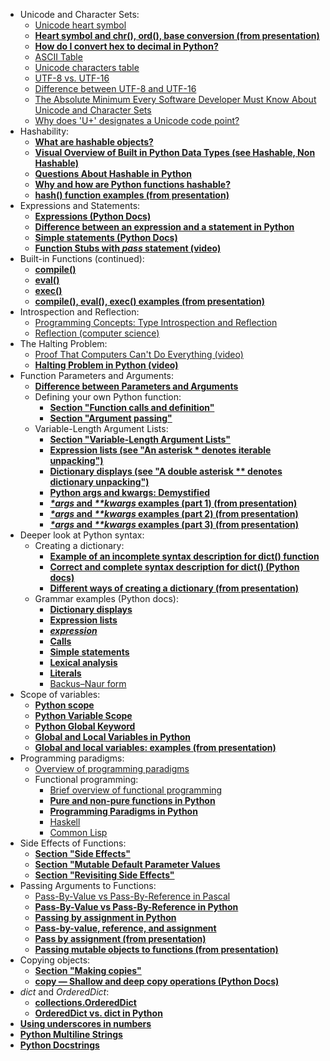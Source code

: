 * Unicode and Character Sets:
  * [Unicode heart symbol](https://symbl.cc/en/2665/)
  * [**Heart symbol and chr(), ord(), base conversion (from presentation)**](Files/L14_unicode_heart_and_base_conversion.py)
  * [**How do I convert hex to decimal in Python?**](https://stackoverflow.com/questions/9210525/how-do-i-convert-hex-to-decimal-in-python)
  * [ASCII Table](https://www.rapidtables.com/code/text/ascii-table.html)
  * [Unicode characters table](https://www.rapidtables.com/code/text/unicode-characters.html)
  * [UTF-8 vs. UTF-16](https://simplicable.com/IT/utf-8-vs-utf-16#:~:text=The%20Difference,16%2Dbits%20for%20every%20character.)
  * [Difference between UTF-8 and UTF-16](https://stackoverflow.com/questions/4655250/difference-between-utf-8-and-utf-16)
  * [The Absolute Minimum Every Software Developer Must Know About Unicode and Character Sets](https://www.joelonsoftware.com/2003/10/08/the-absolute-minimum-every-software-developer-absolutely-positively-must-know-about-unicode-and-character-sets-no-excuses/)
  * [Why does 'U+' designates a Unicode code point?](https://stackoverflow.com/questions/1273693/why-is-u-used-to-designate-a-unicode-code-point#:~:text=The%20%22U%2B%22%20notation%20is%20useful,U%22%20suggests%20%22Unicode%22.)
* Hashability:
  * [**What are hashable objects?**](https://www.pythonmorsels.com/what-are-hashable-objects/)
  * [**Visual Overview of Built in Python Data Types (see Hashable, Non Hashable)**](https://www.openriskmanagement.com/visual-overview-of-built-in-python-data-types/)
  * [**Questions About Hashable in Python**](https://betterprogramming.pub/3-essential-questions-about-hashable-in-python-33e981042bcb#:~:text=Hashable%20data%20types%3A%20int%20%2C%20float,dict%20%2C%20list%20%2C%20and%20set%20.)
  * [**Why and how are Python functions hashable?**](https://www.geeksforgeeks.org/why-and-how-are-python-functions-hashable/)
  * [**hash() function examples (from presentation)**](Files/L14_hashable.py)
* Expressions and Statements:
  * [**Expressions (Python Docs)**](https://docs.python.org/3/reference/expressions.html)
  * [**Difference between an expression and a statement in Python**](https://stackoverflow.com/questions/4728073/what-is-the-difference-between-an-expression-and-a-statement-in-python)
  * [**Simple statements (Python Docs)**](https://docs.python.org/3/reference/simple_stmts.html)
  * [**Function Stubs with _pass_ statement (video)**](https://vod.video.cornell.edu/media/Lesson+10.2+Function+Stubs/1_vv39jxxo/179890731)
* Built-in Functions (continued):
  * [**compile()**](https://www.w3schools.com/python/ref_func_compile.asp)
  * [**eval()**](https://www.w3schools.com/python/ref_func_eval.asp)
  * [**exec()**](https://www.w3schools.com/python/ref_func_exec.asp)
  * [**compile(), eval(), exec() examples (from presentation)**](Files/L14_compile_eval_exec.py)
* Introspection and Reflection:
  * [Programming Concepts: Type Introspection and Reflection](https://thecodeboss.dev/2016/02/programming-concepts-type-introspection-and-reflection/)
  * [Reflection (computer science)](https://academickids.com/encyclopedia/index.php/Reflection_%28computer_science%29)
* The Halting Problem:
  * [Proof That Computers Can't Do Everything (video)](https://www.youtube.com/watch?v=92WHN-pAFCs)
  * [**Halting Problem in Python (video)**](https://www.youtube.com/watch?v=r__GZ7ubU0M)
* Function Parameters and Arguments:
  * [**Difference between Parameters and Arguments**](https://www.w3schools.com/python/gloss_python_function_arguments.asp#:~:text=A%20parameter%20is%20the%20variable,function%20when%20it%20is%20called.)
  * Defining your own Python function:
    * [**Section "Function calls and definition"**](https://realpython.com/defining-your-own-python-function/#function-calls-and-definition)
    * [**Section "Argument passing"**](https://realpython.com/defining-your-own-python-function/#argument-passing)
   * Variable-Length Argument Lists:
     * [**Section "Variable-Length Argument Lists"**](https://realpython.com/defining-your-own-python-function/#variable-length-argument-lists)
     * [**Expression lists (see "An asterisk * denotes iterable unpacking")**](https://docs.python.org/3/reference/expressions.html#expression-lists)
     * [**Dictionary displays (see "A double asterisk ** denotes dictionary unpacking")**](https://docs.python.org/3/reference/expressions.html#dictionary-displays)
     * [**Python args and kwargs: Demystified**](https://realpython.com/python-kwargs-and-args/)
     * [**_*args_ and _**kwargs_ examples (part 1) (from presentation)**](Files/L14_args_and_kwargs_part_1.py)
     * [**_*args_ and _**kwargs_ examples (part 2) (from presentation)**](Files/L14_args_and_kwargs_part_2.py)
     * [**_*args_ and _**kwargs_ examples (part 3) (from presentation)**](Files/L14_args_and_kwargs_part_3.py)
* Deeper look at Python syntax:
  * Creating a dictionary:
    * [**Example of an incomplete syntax description for dict() function**](https://www.w3schools.com/python/ref_func_dict.asp)
    * [**Correct and complete syntax description for dict() (Python docs)**](https://docs.python.org/3/library/functions.html#func-dict)
    * [**Different ways of creating a dictionary (from presentation)**](Files/L14_different_ways_of_creating_a_dictionary.py)
  * Grammar examples (Python docs):
    * [**Dictionary displays**](https://docs.python.org/3/reference/expressions.html#dictionary-displays)
    * [**Expression lists**](https://docs.python.org/3/reference/expressions.html#expression-lists)
    * [**_expression_**](https://docs.python.org/3/reference/expressions.html#grammar-token-python-grammar-expression)
    * [**Calls**](https://docs.python.org/3/reference/expressions.html#calls)
    * [**Simple statements**](https://docs.python.org/3/reference/simple_stmts.html)
    * [**Lexical analysis**](https://docs.python.org/3/reference/lexical_analysis.html)
    * [**Literals**](https://docs.python.org/3/reference/lexical_analysis.html)
    * [Backus–Naur form](https://en.wikipedia.org/wiki/Backus%E2%80%93Naur_form)
* Scope of variables:
  * [**Python scope**](https://www.w3schools.com/python/python_scope.asp)
  * [**Python Variable Scope**](https://www.programiz.com/python-programming/global-local-nonlocal-variables)
  * [**Python Global Keyword**](https://www.programiz.com/python-programming/global-keyword)
  * [**Global and Local Variables in Python**](https://www.geeksforgeeks.org/global-local-variables-python/)
  * [**Global and local variables: examples (from presentation)**](Files/L14_global_and_local.py)
* Programming paradigms:
  * [Overview of programming paradigms](https://www.freecodecamp.org/news/an-introduction-to-programming-paradigms/#:~:text=object%2Doriented%20programming.-,Roundup,and%20widely%20used%20paradigms%20today.)
  * Functional programming:
    * [Brief overview of functional programming](https://www.tutorialspoint.com/functional_programming/functional_programming_introduction.htm)
    * [**Pure and non-pure functions in Python**](https://stackoverflow.com/questions/22733219/what-are-non-pure-functions-in-python)
    * [**Programming Paradigms in Python**](https://www.geeksforgeeks.org/programming-paradigms-in-python/)
    * [Haskell](https://www.haskell.org/)
    * [Common Lisp](https://lisp-lang.org/)
* Side Effects of Functions:
   * [**Section "Side Effects"**](https://realpython.com/defining-your-own-python-function/#side-effects)
   * [**Section "Mutable Default Parameter Values**](https://realpython.com/defining-your-own-python-function/#mutable-default-parameter-values)
   * [**Section "Revisiting Side Effects"**](https://realpython.com/defining-your-own-python-function/#revisiting-side-effects)
* Passing Arguments to Functions:
  * [Pass-By-Value vs Pass-By-Reference in Pascal](https://realpython.com/defining-your-own-python-function/#pass-by-value-vs-pass-by-reference-in-pascal)
  * [**Pass-By-Value vs Pass-By-Reference in Python**](https://realpython.com/defining-your-own-python-function/#pass-by-value-vs-pass-by-reference-in-python)
  * [**Passing by assignment in Python**](https://medium.com/school-of-code/passing-by-assignment-in-python-7c829a2df10a)
  * [**Pass-by-value, reference, and assignment**](https://mathspp.com/blog/pydonts/pass-by-value-reference-and-assignment)
  * [**Pass by assignment (from presentation)**](Files/L14_pass_by_assignment.py)
  * [**Passing mutable objects to functions (from presentation)**](Files/L14_passing_mutable_objects_to_functions.py)
* Copying objects:
  * [**Section "Making copies"**](https://mathspp.com/blog/pydonts/pass-by-value-reference-and-assignment#making-copies)
  * [**copy — Shallow and deep copy operations (Python Docs)**](https://docs.python.org/3/library/copy.html)
* _dict_ and _OrderedDict_:
  * [**collections.OrderedDict**](https://docs.python.org/3/library/collections.html#collections.OrderedDict)
  * [**OrderedDict vs. dict in Python**](https://realpython.com/python-ordereddict/)
* [**Using underscores in numbers**](https://stackoverflow.com/questions/54009778/what-do-underscores-in-a-number-mean)
* [**Python Multiline Strings**](https://www.w3schools.com/python/gloss_python_multi_line_strings.asp)
* [**Python Docstrings**](https://realpython.com/defining-your-own-python-function/#docstrings)
